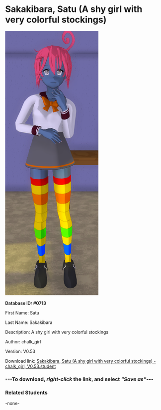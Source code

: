 # Sakakibara, Satu (A shy girl with very colorful stockings)

<img src="../../Files/Images/Sakakibara, Satu (A shy girl with very colorful stockings).png" title="Sakakibara, Satu (A shy girl with very colorful stockings) - chalk_girl, V0.53">

**Database ID: #0713**

First Name: Satu

Last Name: Sakakibara

Description: A shy girl with very colorful stockings

Author: chalk_girl

Version: V0.53

Download link: <a href="https://raw.githubusercontent.com/Arbiter1223/Daigaku-Gurashi-Custom-Students/master/Files/Student%20Files/Sakakibara%2C%20Satu%20(A%20shy%20girl%20with%20very%20colorful%20stockings)%20-%20chalk_girl%2C%20V0.53.student">Sakakibara, Satu (A shy girl with very colorful stockings) - chalk_girl, V0.53.student</a>

### ---**To download, _right-click_ the link, and select _"Save as"_**---

### Related Students

-none-

